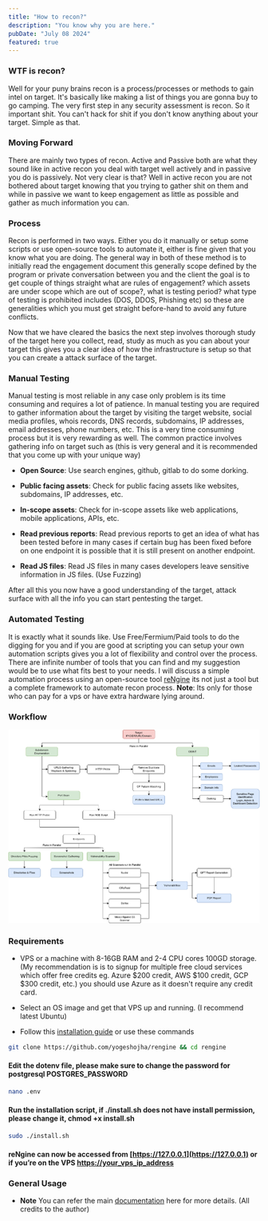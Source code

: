 ```yaml
---
title: "How to recon?"
description: "You know why you are here."
pubDate: "July 08 2024"
featured: true
---
```

### WTF is recon?

Well for your puny brains recon is a process/processes or methods to gain intel on target. It's basically like making a list of things you are gonna buy to go camping. The very first step in any security assessment is recon. So it important shit. You can't hack for shit if you don't know anything about your target. Simple as that.

### Moving Forward

There are mainly two types of recon. Active and Passive both are what they sound like in active recon you deal with target well actively and in passive you do is passively. Not very clear is that? Well in active recon you are not bothered about target knowing that you trying to gather shit on them and while in passive we want to keep engagement as little as possible and gather as much information you can.

### Process

Recon is performed in two ways. Either you do it manually or setup some scripts or use open-source tools to automate it, either is fine given that you know what you are doing. The general way in both of these method is to initially read the engagement document this generally scope defined by the program or private conversation between you and the client the goal is to get couple of things straight what are rules of engagement? which assets are under scope which are out of scope?, what is testing period? what type of testing is prohibited includes (DOS, DDOS, Phishing etc) so these are generalities which you must get straight before-hand to avoid any future conflicts.

Now that we have cleared the basics the next step involves thorough study of the target here you collect, read, study as much as you can about your target this gives you a clear idea of how the infrastructure is setup so that you can create a attack surface of the target.

### Manual Testing

Manual testing is most reliable in any case only problem is its time consuming and requires a lot of patience. In manual testing you are required to gather information about the target by visiting the target website, social media profiles, whois records, DNS records, subdomains, IP addresses, email addresses, phone numbers, etc. This is a very time consuming process but it is very rewarding as well. The common practice involves gathering info on target such as (this is very general and it is recommended that you come up with your unique way)

* **Open Source**: Use search engines, github, gitlab to do some dorking.
  
* **Public facing assets**: Check for public facing assets like websites, subdomains, IP addresses, etc.

* **In-scope assets**: Check for in-scope assets like web applications, mobile applications, APIs, etc.

* **Read previous reports**: Read previous reports to get an idea of what has been tested before in many cases if certain bug has been fixed before on one endpoint it is possible that it is still present on another endpoint.

* **Read JS files**: Read JS files in many cases developers leave sensitive information in JS files. (Use Fuzzing)

After all this you now have a good understanding of the target, attack surface with all the info you can start pentesting the target.

### Automated Testing

It is exactly what it sounds like. Use Free/Fermium/Paid tools to do the digging for you and if you are good at scripting you can setup your own automation scripts gives you a lot of flexibility and control over the process. There are infinite number of tools that you can find and my suggestion would be to use what fits best to your needs. I will discuss a simple automation process using an open-source tool [reNgine](https://github.com/yogeshojha/rengine) its not just a tool but a complete framework to automate recon process. **Note**: Its only for those who can pay for a vps or have extra hardware lying around.

### Workflow

![Workflow](./media/workflow.png)

### Requirements

* VPS or a machine with 8-16GB RAM and 2-4 CPU cores 100GD storage. (My recommendation is is to signup for multiple free cloud services which offer free credits eg. Azure $200 credit, AWS $100 credit, GCP $300 credit, etc.) you should use Azure as it doesn't require any credit card.
  
* Select an OS image and get that VPS up and running. (I recommend latest Ubuntu)

* Follow this [installation guide](https://yogeshojha.github.io/rengine/) or use these commands

```bash
git clone https://github.com/yogeshojha/rengine && cd rengine
```

#### Edit the dotenv file, please make sure to change the password for postgresql POSTGRES_PASSWORD

```bash
nano .env
```

#### Run the installation script,  if ./install.sh does not have install permission, please change it, chmod +x install.sh

```bash
sudo ./install.sh
```

#### reNgine can now be accessed from [https://127.0.0.1](https://127.0.0.1) or if you’re on the VPS [https://your_vps_ip_address](https://your_vps_ip_address)

### General Usage

* **Note** You can refer the main [documentation](https://yogeshojha.github.io/rengine/) here for more details. (All credits to the author)
